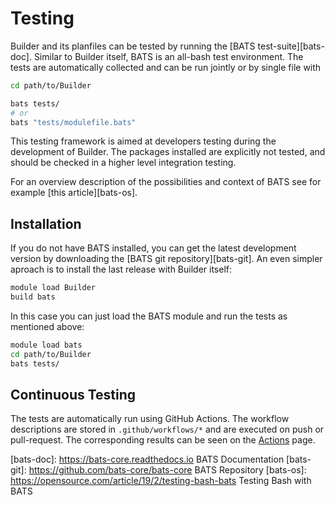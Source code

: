 
# Testing

  Builder and its planfiles can be tested by running the [BATS
  test-suite][bats-doc].  Similar to Builder itself, BATS is an all-bash test
  environment. The tests are automatically collected and can be run jointly or
  by single file with

  ```bash
  cd path/to/Builder

  bats tests/
  # or
  bats "tests/modulefile.bats"
  ```

  This testing framework is aimed at developers testing during the development
  of Builder. The packages installed are explicitly not tested, and should be
  checked in a higher level integration testing.

  For an overview description of the possibilities and context of BATS see for
  example [this article][bats-os].


## Installation

  If you do not have BATS installed, you can get the latest development version
  by downloading the [BATS git repository][bats-git]. An even simpler aproach
  is to install the last release with Builder itself:

  ```bash
  module load Builder
  build bats
  ```

  In this case you can just load the BATS module and run the tests as mentioned
  above:

  ```bash
  module load bats
  cd path/to/Builder
  bats tests/
  ```

## Continuous Testing

  The tests are automatically run using GitHub Actions. The workflow
  descriptions are stored in `.github/workflows/*` and are executed on push or
  pull-request. The corresponding results can be seen on the
  [Actions](https://github.com/INM-6/Builder/actions) page.


[bats-doc]: https://bats-core.readthedocs.io BATS Documentation
[bats-git]: https://github.com/bats-core/bats-core BATS Repository
[bats-os]: https://opensource.com/article/19/2/testing-bash-bats Testing Bash with BATS
